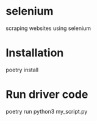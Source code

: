 # selenium
scraping websites using selenium

# Installation
poetry install

# Run driver code
poetry run python3 my_script.py